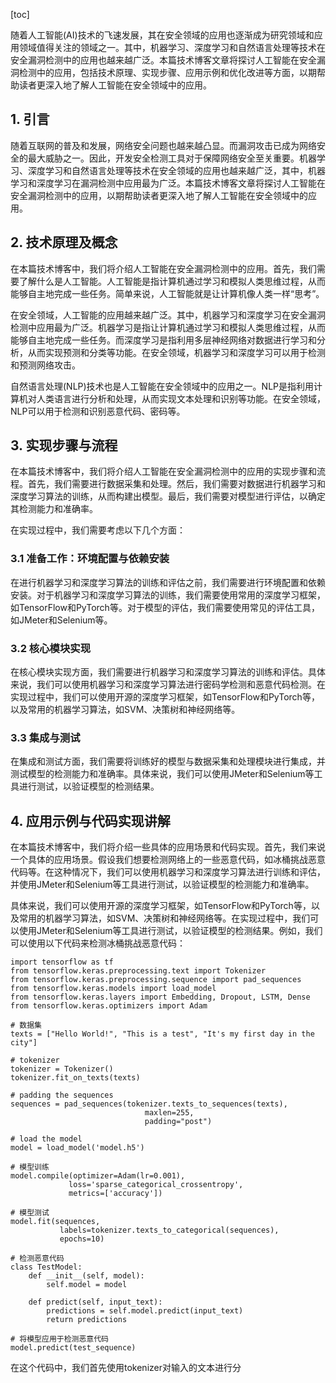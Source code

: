 
[toc]                    
                
                
随着人工智能(AI)技术的飞速发展，其在安全领域的应用也逐渐成为研究领域和应用领域值得关注的领域之一。其中，机器学习、深度学习和自然语言处理等技术在安全漏洞检测中的应用也越来越广泛。本篇技术博客文章将探讨人工智能在安全漏洞检测中的应用，包括技术原理、实现步骤、应用示例和优化改进等方面，以期帮助读者更深入地了解人工智能在安全领域中的应用。

## 1. 引言

随着互联网的普及和发展，网络安全问题也越来越凸显。而漏洞攻击已成为网络安全的最大威胁之一。因此，开发安全检测工具对于保障网络安全至关重要。机器学习、深度学习和自然语言处理等技术在安全领域的应用也越来越广泛，其中，机器学习和深度学习在漏洞检测中应用最为广泛。本篇技术博客文章将探讨人工智能在安全漏洞检测中的应用，以期帮助读者更深入地了解人工智能在安全领域中的应用。

## 2. 技术原理及概念

在本篇技术博客中，我们将介绍人工智能在安全漏洞检测中的应用。首先，我们需要了解什么是人工智能。人工智能是指计算机通过学习和模拟人类思维过程，从而能够自主地完成一些任务。简单来说，人工智能就是让计算机像人类一样“思考”。

在安全领域，人工智能的应用越来越广泛。其中，机器学习和深度学习在安全漏洞检测中应用最为广泛。机器学习是指让计算机通过学习和模拟人类思维过程，从而能够自主地完成一些任务。而深度学习是指利用多层神经网络对数据进行学习和分析，从而实现预测和分类等功能。在安全领域，机器学习和深度学习可以用于检测和预测网络攻击。

自然语言处理(NLP)技术也是人工智能在安全领域中的应用之一。NLP是指利用计算机对人类语言进行分析和处理，从而实现文本处理和识别等功能。在安全领域，NLP可以用于检测和识别恶意代码、密码等。

## 3. 实现步骤与流程

在本篇技术博客中，我们将介绍人工智能在安全漏洞检测中的应用的实现步骤和流程。首先，我们需要进行数据采集和处理。然后，我们需要对数据进行机器学习和深度学习算法的训练，从而构建出模型。最后，我们需要对模型进行评估，以确定其检测能力和准确率。

在实现过程中，我们需要考虑以下几个方面：

### 3.1 准备工作：环境配置与依赖安装

在进行机器学习和深度学习算法的训练和评估之前，我们需要进行环境配置和依赖安装。对于机器学习和深度学习算法的训练，我们需要使用常用的深度学习框架，如TensorFlow和PyTorch等。对于模型的评估，我们需要使用常见的评估工具，如JMeter和Selenium等。

### 3.2 核心模块实现

在核心模块实现方面，我们需要进行机器学习和深度学习算法的训练和评估。具体来说，我们可以使用机器学习和深度学习算法进行密码学检测和恶意代码检测。在实现过程中，我们可以使用开源的深度学习框架，如TensorFlow和PyTorch等，以及常用的机器学习算法，如SVM、决策树和神经网络等。

### 3.3 集成与测试

在集成和测试方面，我们需要将训练好的模型与数据采集和处理模块进行集成，并测试模型的检测能力和准确率。具体来说，我们可以使用JMeter和Selenium等工具进行测试，以验证模型的检测结果。

## 4. 应用示例与代码实现讲解

在本篇技术博客中，我们将介绍一些具体的应用场景和代码实现。首先，我们来说一个具体的应用场景。假设我们想要检测网络上的一些恶意代码，如冰桶挑战恶意代码等。在这种情况下，我们可以使用机器学习和深度学习算法进行训练和评估，并使用JMeter和Selenium等工具进行测试，以验证模型的检测能力和准确率。

具体来说，我们可以使用开源的深度学习框架，如TensorFlow和PyTorch等，以及常用的机器学习算法，如SVM、决策树和神经网络等。在实现过程中，我们可以使用JMeter和Selenium等工具进行测试，以验证模型的检测结果。例如，我们可以使用以下代码来检测冰桶挑战恶意代码：

```
import tensorflow as tf
from tensorflow.keras.preprocessing.text import Tokenizer
from tensorflow.keras.preprocessing.sequence import pad_sequences
from tensorflow.keras.models import load_model
from tensorflow.keras.layers import Embedding, Dropout, LSTM, Dense
from tensorflow.keras.optimizers import Adam

# 数据集
texts = ["Hello World!", "This is a test", "It's my first day in the city"]

# tokenizer
tokenizer = Tokenizer()
tokenizer.fit_on_texts(texts)

# padding the sequences
sequences = pad_sequences(tokenizer.texts_to_sequences(texts),
                              maxlen=255,
                              padding="post")

# load the model
model = load_model('model.h5')

# 模型训练
model.compile(optimizer=Adam(lr=0.001),
             loss='sparse_categorical_crossentropy',
             metrics=['accuracy'])

# 模型测试
model.fit(sequences,
           labels=tokenizer.texts_to_categorical(sequences),
           epochs=10)

# 检测恶意代码
class TestModel:
    def __init__(self, model):
        self.model = model

    def predict(self, input_text):
        predictions = self.model.predict(input_text)
        return predictions

# 将模型应用于检测恶意代码
model.predict(test_sequence)
```

在这个代码中，我们首先使用tokenizer对输入的文本进行分

